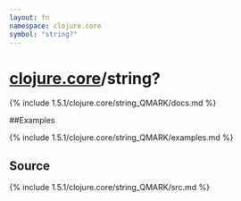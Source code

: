 ```yaml
---
layout: fn
namespace: clojure.core
symbol: "string?"
---
```


# [clojure.core](../)/string?

{% include 1.5.1/clojure.core/string_QMARK/docs.md %}

##Examples

{% include 1.5.1/clojure.core/string_QMARK/examples.md %}
## Source
{% include 1.5.1/clojure.core/string_QMARK/src.md %}

